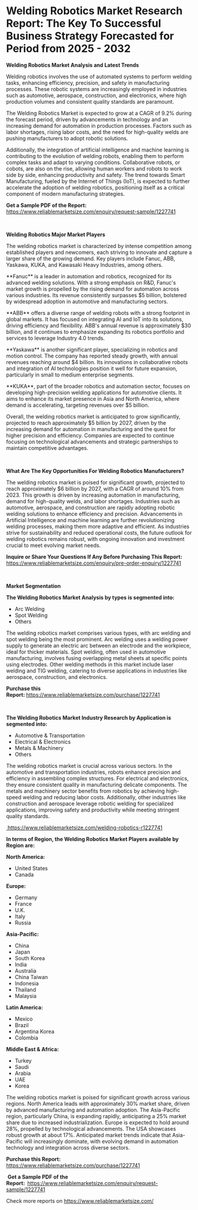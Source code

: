 <p><h1>Welding Robotics Market Research Report: The Key To Successful Business Strategy Forecasted for Period from 2025 - 2032</h1></p><p><strong>Welding Robotics Market Analysis and Latest Trends</strong></p>
<p><p>Welding robotics involves the use of automated systems to perform welding tasks, enhancing efficiency, precision, and safety in manufacturing processes. These robotic systems are increasingly employed in industries such as automotive, aerospace, construction, and electronics, where high production volumes and consistent quality standards are paramount. </p><p>The Welding Robotics Market is expected to grow at a CAGR of 9.2% during the forecast period, driven by advancements in technology and an increasing demand for automation in production processes. Factors such as labor shortages, rising labor costs, and the need for high-quality welds are pushing manufacturers to adopt robotic solutions. </p><p>Additionally, the integration of artificial intelligence and machine learning is contributing to the evolution of welding robots, enabling them to perform complex tasks and adapt to varying conditions. Collaborative robots, or cobots, are also on the rise, allowing human workers and robots to work side by side, enhancing productivity and safety. The trend towards Smart Manufacturing, fueled by the Internet of Things (IoT), is expected to further accelerate the adoption of welding robotics, positioning itself as a critical component of modern manufacturing strategies.</p></p>
<p><strong>Get a Sample PDF of the Report:&nbsp;</strong> <a href="https://www.reliablemarketsize.com/enquiry/request-sample/1227741?utm_campaign=3269&utm_medium=2&utm_source=Github&utm_content=ia&utm_term=26032025&utm_id=welding-robotics">https://www.reliablemarketsize.com/enquiry/request-sample/1227741</a></p>
<p>&nbsp;</p>
<p><strong>Welding Robotics Major Market Players</strong></p>
<p><p>The welding robotics market is characterized by intense competition among established players and newcomers, each striving to innovate and capture a larger share of the growing demand. Key players include Fanuc, ABB, Yaskawa, KUKA, and Kawasaki Heavy Industries, among others.</p><p>**Fanuc** is a leader in automation and robotics, recognized for its advanced welding solutions. With a strong emphasis on R&D, Fanuc's market growth is propelled by the rising demand for automation across various industries. Its revenue consistently surpasses $5 billion, bolstered by widespread adoption in automotive and manufacturing sectors.</p><p>**ABB** offers a diverse range of welding robots with a strong footprint in global markets. It has focused on integrating AI and IoT into its solutions, driving efficiency and flexibility. ABB's annual revenue is approximately $30 billion, and it continues to emphasize expanding its robotics portfolio and services to leverage Industry 4.0 trends.</p><p>**Yaskawa** is another significant player, specializing in robotics and motion control. The company has reported steady growth, with annual revenues reaching around $4 billion. Its innovations in collaborative robots and integration of AI technologies position it well for future expansion, particularly in small to medium enterprise segments.</p><p>**KUKA**, part of the broader robotics and automation sector, focuses on developing high-precision welding applications for automotive clients. It aims to enhance its market presence in Asia and North America, where demand is accelerating, targeting revenues over $5 billion.</p><p>Overall, the welding robotics market is anticipated to grow significantly, projected to reach approximately $5 billion by 2027, driven by the increasing demand for automation in manufacturing and the quest for higher precision and efficiency. Companies are expected to continue focusing on technological advancements and strategic partnerships to maintain competitive advantages.</p></p>
<p>&nbsp;</p>
<p><strong>What Are The Key Opportunities For Welding Robotics Manufacturers?</strong></p>
<p><p>The welding robotics market is poised for significant growth, projected to reach approximately $6 billion by 2027, with a CAGR of around 10% from 2023. This growth is driven by increasing automation in manufacturing, demand for high-quality welds, and labor shortages. Industries such as automotive, aerospace, and construction are rapidly adopting robotic welding solutions to enhance efficiency and precision. Advancements in Artificial Intelligence and machine learning are further revolutionizing welding processes, making them more adaptive and efficient. As industries strive for sustainability and reduced operational costs, the future outlook for welding robotics remains robust, with ongoing innovation and investment crucial to meet evolving market needs.</p></p>
<p><strong>Inquire or Share Your Questions If Any Before Purchasing This Report:</strong> <a href="https://www.reliablemarketsize.com/enquiry/pre-order-enquiry/1227741?utm_campaign=3269&utm_medium=2&utm_source=Github&utm_content=ia&utm_term=26032025&utm_id=welding-robotics">https://www.reliablemarketsize.com/enquiry/pre-order-enquiry/1227741</a></p>
<p>&nbsp;</p>
<p><strong>Market Segmentation</strong></p>
<p><strong>The Welding Robotics Market Analysis by types is segmented into:</strong></p>
<p><ul><li>Arc Welding</li><li>Spot Welding</li><li>Others</li></ul></p>
<p><p>The welding robotics market comprises various types, with arc welding and spot welding being the most prominent. Arc welding uses a welding power supply to generate an electric arc between an electrode and the workpiece, ideal for thicker materials. Spot welding, often used in automotive manufacturing, involves fusing overlapping metal sheets at specific points using electrodes. Other welding methods in this market include laser welding and TIG welding, catering to diverse applications in industries like aerospace, construction, and electronics.</p></p>
<p><strong>Purchase this Report:&nbsp;</strong><a href="https://www.reliablemarketsize.com/purchase/1227741?utm_campaign=3269&utm_medium=2&utm_source=Github&utm_content=ia&utm_term=26032025&utm_id=welding-robotics">https://www.reliablemarketsize.com/purchase/1227741</a></p>
<p>&nbsp;</p>
<p><strong>The Welding Robotics Market Industry Research by Application is segmented into:</strong></p>
<p><ul><li>Automotive & Transportation</li><li>Electrical & Electronics</li><li>Metals & Machinery</li><li>Others</li></ul></p>
<p><p>The welding robotics market is crucial across various sectors. In the automotive and transportation industries, robots enhance precision and efficiency in assembling complex structures. For electrical and electronics, they ensure consistent quality in manufacturing delicate components. The metals and machinery sector benefits from robotics by achieving high-speed welding and reducing labor costs. Additionally, other industries like construction and aerospace leverage robotic welding for specialized applications, improving safety and productivity while meeting stringent quality standards.</p></p>
<p><a href="https://www.reliablemarketsize.com/welding-robotics-r1227741?utm_campaign=3269&utm_medium=2&utm_source=Github&utm_content=ia&utm_term=26032025&utm_id=welding-robotics">&nbsp;https://www.reliablemarketsize.com/welding-robotics-r1227741</a></p>
<p><strong>In terms of Region, the Welding Robotics Market Players available by Region are:</strong></p>
<p>
    <p> <strong> North America: </strong>
        <ul>
            <li>United States</li>
            <li>Canada</li>
        </ul>
        </p> 
    <p> <strong> Europe: </strong>
        <ul>
            <li>Germany</li>
            <li>France</li>
            <li>U.K.</li>
            <li>Italy</li>
            <li>Russia</li>
        </ul>
        </p> 
    <p> <strong> Asia-Pacific: </strong>
        <ul>
            <li>China</li>
            <li>Japan</li>
            <li>South Korea</li>
            <li>India</li>
            <li>Australia</li>
            <li>China Taiwan</li>
            <li>Indonesia</li>
            <li>Thailand</li>
            <li>Malaysia</li>
        </ul>
        </p> 
    <p> <strong> Latin America: </strong>
        <ul>
            <li>Mexico</li>
            <li>Brazil</li>
            <li>Argentina Korea</li>
            <li>Colombia</li>
        </ul>
        </p> 
    <p> <strong> Middle East & Africa: </strong>
        <ul>
            <li>Turkey</li>
            <li>Saudi</li>
            <li>Arabia</li>
            <li>UAE</li>
            <li>Korea</li>
        </ul>
    </p>
    </p>
<p><p>The welding robotics market is poised for significant growth across various regions. North America leads with approximately 30% market share, driven by advanced manufacturing and automation adoption. The Asia-Pacific region, particularly China, is expanding rapidly, anticipating a 25% market share due to increased industrialization. Europe is expected to hold around 28%, propelled by technological advancements. The USA showcases robust growth at about 17%. Anticipated market trends indicate that Asia-Pacific will increasingly dominate, with evolving demand in automation technology and integration across diverse sectors.</p></p>
<p><strong>Purchase this Report: </strong><a href="https://www.reliablemarketsize.com/purchase/1227741?utm_campaign=3269&utm_medium=2&utm_source=Github&utm_content=ia&utm_term=26032025&utm_id=welding-robotics">https://www.reliablemarketsize.com/purchase/1227741</a></p>
<p>&nbsp;<strong>Get a Sample PDF of the Report:&nbsp;&nbsp;</strong><a href="https://www.reliablemarketsize.com/enquiry/request-sample/1227741?utm_campaign=3269&utm_medium=2&utm_source=Github&utm_content=ia&utm_term=26032025&utm_id=welding-robotics">https://www.reliablemarketsize.com/enquiry/request-sample/1227741</a></p>
<p><strong></strong></p>
<p>Check more reports on <a href="https://www.reliablemarketsize.com/?utm_campaign=3269&utm_medium=2&utm_source=Github&utm_content=ia&utm_term=26032025&utm_id=welding-robotics">https://www.reliablemarketsize.com/</a></p>